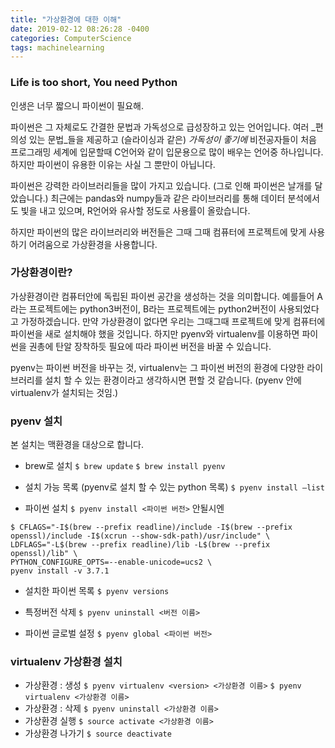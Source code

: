 ```yaml
---
title: "가상환경에 대한 이해"
date: 2019-02-12 08:26:28 -0400
categories: ComputerScience
tags: machinelearning
---
```

### Life is too short, You need Python
인생은 너무 짧으니 파이썬이 필요해.

파이썬은 그 자체로도 간결한 문법과 가독성으로 급성장하고 있는 언어입니다. 여러 _편의성 있는 문법_들을 제공하고 (슬라이싱과 같은) _가독성이 좋기에_ 비전공자들이 처음 프로그래밍 세계에 입문할때 C언어와 같이 입문용으로 많이 배우는 언어중 하나입니다. 하지만 파이썬이 유용한 이유는 사실 그 뿐만이 아닙니다.

파이썬은 강력한 라이브러리들을 많이 가지고 있습니다. (그로 인해 파이썬은 날개를 달았습니다.) 최근에는 pandas와 numpy들과 같은 라이브러리를 통해 데이터 분석에서도 빛을 내고 있으며, R언어와 유사할 정도로 사용률이 올랐습니다.

하지만 파이썬의 많은 라이브러리와 버전들은 그때 그때 컴퓨터에 프로젝트에 맞게 사용하기 어려움으로 가상환경을 사용합니다.

### 가상환경이란?
가상환경이란 컴퓨터안에 독립된 파이썬 공간을 생성하는 것을 의미합니다.
예를들어 A라는 프로젝트에는 python3버전이, B라는 프로젝트에는 python2버전이 사용되었다고 가정하겠습니다. 만약 가상환경이 없다면 우리는 그때그때 프로젝트에 맞게 컴퓨터에 파이썬을 새로 설치해야 했을 것입니다. 하지만 pyenv와 virtualenv를 이용하면 파이썬을 권총에 탄알 장착하듯 필요에 따라 파이썬 버전을 바꿀 수 있습니다.

pyenv는 파이썬 버전을 바꾸는 것, virtualenv는 그 파이썬 버전의 환경에 다양한 라이브러리를 설치 할 수 있는 환경이라고 생각하시면 편할 것 같습니다.
(pyenv 안에 virtualenv가 설치되는 것임.)

### pyenv 설치
본 설치는 맥환경을 대상으로 합니다.

* brew로 설치
`$ brew update`
`$ brew install pyenv`

* 설치 가능 목록 (pyenv로 설치 할 수 있는 python 목록)
`$ pyenv install —list`

* 파이썬 설치
`$ pyenv install <파이썬 버전>`
안될시엔
```
$ CFLAGS="-I$(brew --prefix readline)/include -I$(brew --prefix openssl)/include -I$(xcrun --show-sdk-path)/usr/include" \
LDFLAGS="-L$(brew --prefix readline)/lib -L$(brew --prefix openssl)/lib" \
PYTHON_CONFIGURE_OPTS=--enable-unicode=ucs2 \
pyenv install -v 3.7.1
```

* 설치한 파이썬 목록
`$ pyenv versions`

* 특정버전 삭제
`$ pyenv uninstall <버전 이름>`

* 파이썬 글로벌 설정
`$ pyenv global <파이썬 버전>`



### virtualenv 가상환경 설치
*  가상환경 : 생성
`$ pyenv virtualenv <version> <가상환경 이름>`
`$ pyenv virtualenv <가상환경 이름>`
* 가상환경 : 삭제
`$ pyenv uninstall <가상환경 이름>`
* 가상환경 실행
`$ source activate <가상환경 이름> `
* 가상환경 나가기
`$ source deactivate`
